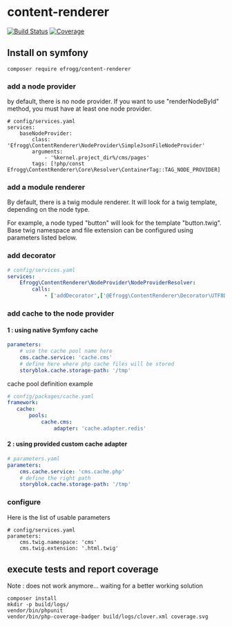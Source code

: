 
# content-renderer
[![Build Status](https://travis-ci.org/e-frogg/content-renderer.svg?branch=master)](https://travis-ci.org/e-frogg/content-renderer) [![Coverage](coverage.svg)](coverage)

## Install on symfony

    composer require efrogg/content-renderer

### add a node provider
by default, there is no node provider. If you want to use "renderNodeById" method, you must have at least one node provider. 

    # config/services.yaml
    services:
        baseNodeProvider:
            class: 'Efrogg\ContentRenderer\NodeProvider\SimpleJsonFileNodeProvider'
            arguments:
                - '%kernel.project_dir%/cms/pages'
            tags: [!php/const Efrogg\ContentRenderer\Core\Resolver\ContainerTag::TAG_NODE_PROVIDER]

### add a module renderer
By default, there is a twig module renderer. It will look for a twig template, depending on the node type.

For example, a node typed "button" will look for the template "button.twig". Base twig namespace and file extension
can be configured using parameters listed below. 

### add decorator
```yaml
# config/services.yaml
services:
    Efrogg\ContentRenderer\NodeProvider\NodeProviderResolver:
        calls:
            - ['addDecorator',['@Efrogg\ContentRenderer\Decorator\UTF8DecodeStringDecorator']]
```

### add cache to the node provider

#### 1 : using native Symfony cache
```yaml
parameters:
    # use the cache pool name here
    cms.cache.service: 'cache.cms'
    # define here where php cache files will be stored
    storyblok.cache.storage-path: '/tmp'

```
cache pool definition example
 ```yaml
 # config/packages/cache.yaml
framework:
    cache:
        pools:
            cache.cms:
                adapter: 'cache.adapter.redis'
```
#### 2 : using provided custom cache adapter 
```yaml
# parameters.yaml
parameters:
    cms.cache.service: 'cms.cache.php'
    # define the right path
    storyblok.cache.storage-path: '/tmp'
```

### configure
Here is the list of usable parameters

    # config/services.yaml
    parameters:
        cms.twig.namespace: 'cms'
        cms.twig.extension: '.html.twig'

## execute tests and report coverage
Note : does not work anymore... waiting for a better working solution

    composer install
    mkdir -p build/logs/
    vendor/bin/phpunit
    vendor/bin/php-coverage-badger build/logs/clover.xml coverage.svg

